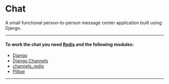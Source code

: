 # Chat #

A small functional person-to-person message center application built using Django.

------------

#### To work the chat you need [Redis](https://redis.io/) and the following modules: ####

- [Django](https://github.com/django/django)
- [Django Channels](https://github.com/django/channels)
- [channels_redis](https://github.com/django/channels_redis/)
- [Pillow](https://github.com/python-pillow/Pillow)

------------

